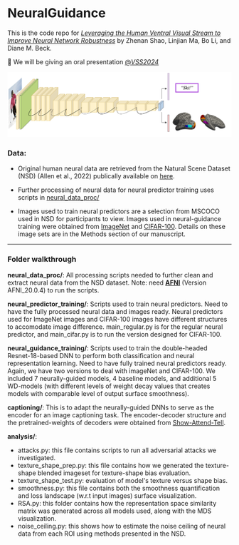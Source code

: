 # NeuralGuidance

This is the code repo for [*Leveraging the Human Ventral Visual Stream to Improve Neural Network Robustness*](https://arxiv.org/abs/2405.02564) 
by Zhenan Shao, Linjian Ma, Bo Li, and Diane M. Beck.

:tada: We will be giving an oral presentation [@*VSS2024*](https://www.visionsciences.org/talk-session/?id=164)

[//]: # (### figure)
![alt text](docs/img/neuralguidance.png)

[//]: # (### Abstract)

### Data:
- Original human neural data are retrieved from the Natural Scene Dataset (NSD) (Allen et al., 2022) publically available on [here](https://naturalscenesdataset.org/).

- Further processing of neural data for neural predictor training uses scripts in [neural_data_proc/](./neural_data_proc)

- Images used to train neural predictors are a selection from MSCOCO used in NSD for participants to view. Images used in neural-guidance training were obtained from [ImageNet](https://www.image-net.org/download.php) and [CIFAR-100](https://www.cs.toronto.edu/~kriz/cifar.html). Details on these image sets are in the Methods section of our manuscript.

[//]: # (- Fully trained weights of neural predictors used in our experiment have also been made available [here]&#40;https://osf.io&#41;. )


***
### Folder walkthrough

**neural_data_proc/**: 
All processing scripts needed to further clean and extract neural data from the NSD dataset.
Note: need [**AFNI**](https://afni.nimh.nih.gov/pub/dist/doc/htmldoc/background_install/main_toc.html) (Version AFNI_20.0.4) to run the scripts.

**neural_predictor_training/**: 
Scripts used to train neural predictors. Need to have the fully processed neural data and images ready. 
Neural predictors used for ImageNet images and CIFAR-100 images have different structures to accomodate image difference. 
main_regular.py is for the regular neural predictor, and main_cifar.py is to run the version designed for CIFAR-100.

**neural_guidance_training/**:
Scripts used to train the double-headed Resnet-18-based DNN to perform both classification and neural representation learning. 
Need to have fully trained neural predictors ready. Again, we have two versions to deal with imageNet and CIFAR-100. 
We included 7 neurally-guided models, 4 baseline models, and additional 5 WD-models (with different levels of weight decay
values that creates models with comparable level of output surface smoothness).

**captioning/**:
This is to adapt the neurally-guided DNNs to serve as the encoder for an image captioning task. 
The encoder-decoder structure and the pretrained-weights of decoders were obtained from [Show-Attend-Tell](https://arxiv.org/abs/1502.03044).

**analysis/**:  
- attacks.py: this file contains scripts to run all adversarial attacks we investigated.
- texture_shape_prep.py: this file contains how we generated the texture-shape blended imageset for texture-shape bias evaluation.
- texture_shape_test.py: evaluation of model's texture versus shape bias. 
- smoothness.py: this file contains both the smoothness quantification and loss landscape (w.r.t input images) surface visualization. 
- RSA.py: this folder contains how the representation space similarity matrix was generated across all models used, along with the MDS visualization.
- noise_ceiling.py: this shows how to estimate the noise ceiling of neural data from each ROI using methods presented in the NSD.


